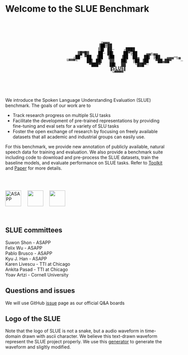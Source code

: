 # Welcome to the SLUE Benchmark
<br>
<br>
<br>

<p style="width:500px;font: 12px monospace; line-height:12px; margin-left:10em;"><span></span><span style="color:#7f7f7f">&nbsp;&nbsp;&nbsp;&nbsp;&nbsp;&nbsp;&nbsp;&nbsp;&nbsp;&nbsp;&nbsp;&nbsp;&nbsp;&nbsp;&nbsp;&nbsp;&nbsp;&nbsp;&nbsp;&nbsp;&nbsp;&nbsp;&nbsp;&nbsp;&nbsp;</span><span style="color:#666666">╓</span><span style="color:#474747">▄</span><span style="color:#444444">▄</span><span style="color:#4e4e4e">▄</span><br><span style="color:#7f7f7f">&nbsp;&nbsp;&nbsp;&nbsp;&nbsp;&nbsp;&nbsp;&nbsp;&nbsp;&nbsp;&nbsp;&nbsp;&nbsp;&nbsp;&nbsp;&nbsp;&nbsp;&nbsp;&nbsp;&nbsp;&nbsp;&nbsp;&nbsp;&nbsp;</span><span style="color:#636363">▐</span><span style="color:#010101">█</span><span style="color:#000000">█</span><span style="color:#282828">╫█</span><span style="color:#1e1e1e">█</span><br><span style="color:#7f7f7f">&nbsp;&nbsp;&nbsp;&nbsp;&nbsp;&nbsp;&nbsp;&nbsp;&nbsp;&nbsp;&nbsp;&nbsp;&nbsp;&nbsp;&nbsp;&nbsp;&nbsp;&nbsp;&nbsp;&nbsp;&nbsp;&nbsp;&nbsp;&nbsp;█</span><span style="color:#000000">█</span><span style="color:#1e1e1e">▌&nbsp;██</span><span style="color:#656565">─&nbsp;&nbsp;&nbsp;</span><span style="color:#656565"> ╓</span><span style="color:#191919">█</span><span style="color:#0d0d0d">█</span><span style="color:#0a0a0a">█</span><span style="color:#1d1d1d">█</span><br><span style="color:#7f7f7f">&nbsp;&nbsp;&nbsp;&nbsp;&nbsp;&nbsp;&nbsp;&nbsp;&nbsp;&nbsp;&nbsp;&nbsp;&nbsp;&nbsp;&nbsp;</span><span style="color:#343434">▓</span><span style="color:#1f1f1f">█</span><span style="color:#454545">▀</span><span style="color:#1b1b1b">█</span><span style="color:#2e2e2e">▓&nbsp;&nbsp;&nbsp;&nbsp;</span><span style="color:#000000">█</span><span style="color:#000000">█</span><span style="color:#585858">─&nbsp;</span><span style="color:#1b1b1b">█</span><span style="color:#000000">█</span><span style="color:#2d2d2d">▌&nbsp;&nbsp;&nbsp;</span><span style="color:#080808"> █</span><span style="color:#000000">█</span><span style="color:#525252">▀</span><span style="color:#343434">╟</span><span style="color:#000000">█</span><span style="color:#0f0f0f">█&nbsp;&nbsp;&nbsp;&nbsp;</span><span style="color:#525252">▄</span><span style="color:#3c3c3c">▄</span><span style="color:#474747">╗▄</span><span style="color:#535353">▄</span><br><span style="color:#7f7f7f">&nbsp;&nbsp;&nbsp;&nbsp;&nbsp;&nbsp;&nbsp;&nbsp;&nbsp;&nbsp;&nbsp;&nbsp;&nbsp;</span><span style="color:#646464">╓</span><span style="color:#060606">█</span><span style="color:#040404">█</span><span style="color:#646464">─&nbsp;</span><span style="color:#434343">▀</span><span style="color:#000000">█</span><span style="color:#0b0b0b">█&nbsp;&nbsp;</span><span style="color:#474747">▐</span><span style="color:#000000">█</span><span style="color:#040404">█&nbsp;&nbsp;</span><span style="color:#464646">▐</span><span style="color:#000000">█</span><span style="color:#060606">█&nbsp;&nbsp;</span><span style="color:#4a4a4a"> ▐</span><span style="color:#000000">█</span><span style="color:#0a0a0a">█&nbsp;&nbsp;██</span><span style="color:#595959">▄&nbsp;&nbsp;</span><span style="color:#171717">█</span><span style="color:#000000">█</span><span style="color:#333333">▌&nbsp;</span><span style="color:#2a2a2a">╟</span><span style="color:#000000">█</span><span style="color:#1e1e1e">█&nbsp;&nbsp;&nbsp;</span><span style="color:#5f5f5f">▄</span><span style="color:#464646">▄</span><span style="color:#4b4b4b">▄</span><span style="color:#5d5d5d">═</span><span style="color:#484848">╗</span><span style="color:#4f4f4f">▄&nbsp;&nbsp;&nbsp;&nbsp;</span><span style="color:#686868"><br><span style="color:#7f7f7f">&nbsp;&nbsp;&nbsp;&nbsp;&nbsp;&nbsp;&nbsp;&nbsp;&nbsp;&nbsp;</span><span style="color:#4c4c4c">╙</span><span style="color:#4a4a4a">▀</span><span style="color:#585858">▀</span><span style="color:#3e3e3e">▀</span><span style="color:#4c4c4c">╙&nbsp;&nbsp;&nbsp;&nbsp;</span><span style="color:#0f0f0f">█</span><span style="color:#000000">█</span><span style="color:#414141">▌&nbsp;</span><span style="color:#0d0d0d">█</span><span style="color:#000000">█</span><span style="color:#3a3a3a">▌&nbsp;&nbsp;&nbsp;██&nbsp;&nbsp;</span><span style="color:#121212"> █</span><span style="color:#000000">█</span><span style="color:#3f3f3f">▌&nbsp;&nbsp;</span><span style="color:#393939">╟</span><span style="color:#000000">█</span><span style="color:#111111">█&nbsp;</span><span style="color:#474747">▐</span><span style="color:#000000">█</span><span style="color:#080808">█&nbsp;&nbsp;&nbsp;</span><span style="color:#343434">▀</span><span style="color:#131313">██</span><span style="color:#595959">▄</span><span style="color:#2a2a2a">█</span><span style="color:#191919">█</span><span style="color:#3d3d3d">▀&nbsp;&nbsp;&nbsp;&nbsp;</span><span style="color:#666666">─</span><br><span style="color:#7f7f7f">&nbsp;&nbsp;&nbsp;&nbsp;&nbsp;&nbsp;&nbsp;&nbsp;&nbsp;&nbsp;&nbsp;&nbsp;&nbsp;&nbsp;&nbsp;&nbsp;&nbsp;&nbsp;&nbsp;&nbsp;</span><span style="color:#262626">▀</span><span style="color:#0e0e0e">██</span><span style="color:#0d0d0d">█</span><span style="color:#323232">▀&nbsp;&nbsp;&nbsp;&nbsp;</span><span style="color:#161616">█</span><span style="color:#000000">█</span><span style="color:#2d2d2d">▌&nbsp; ██&nbsp;&nbsp;&nbsp;&nbsp;</span><span style="color:#3e3e3e">╙</span><span style="color:#171717">█</span><span style="color:#2a2a2a">█</span><span style="color:#131313">█</span><span style="color:#242424">▀</span><span style="color:#696969">─</span><br><span style="color:#7f7f7f">&nbsp;&nbsp;&nbsp;&nbsp;&nbsp;&nbsp;&nbsp;&nbsp;&nbsp;&nbsp;&nbsp;&nbsp;&nbsp;&nbsp;&nbsp;&nbsp;&nbsp;&nbsp;&nbsp;&nbsp;&nbsp;&nbsp;&nbsp;&nbsp;&nbsp;&nbsp;&nbsp;&nbsp;</span><span style="color:#202020"> ▐</span><span style="color:#000000"></span><span style="color:#030303"></span><span style="color:#202020"><b><font size=4 color=>SLUE</b></font></span><span style="color:#272727">▌</span><br><span style="color:#7f7f7f">&nbsp;&nbsp;&nbsp;&nbsp;&nbsp;&nbsp;&nbsp;&nbsp;&nbsp;&nbsp;&nbsp;&nbsp;&nbsp;&nbsp;&nbsp;&nbsp;&nbsp;&nbsp;&nbsp;&nbsp;&nbsp;&nbsp;&nbsp;&nbsp;&nbsp;&nbsp;&nbsp;&nbsp;&nbsp;&nbsp;</span><span style="color:#565656">╙</span><span style="color:#363636">▀▀</span><span style="color:#343434">▀</span><span style="color:#474747">▀</span><br><br></p>


<br>
<br>

We introduce the Spoken Language Understanding Evaluation (SLUE) benchmark. The goals of our work are to

 - Track research progress on multiple SLU tasks
 - Facilitate the development of pre-trained representations by providing fine-tuning and eval sets for a variety of SLU tasks
 - Foster the open exchange of research by focusing on freely available datasets that all academic and industrial groups can easily use.

For this benchmark, we provide new annotation of publicly available, natural speech data for training and evaluation. We also provide a benchmark suite including code to download and pre-process the SLUE datasets, train the baseline models, and evaluate performance on SLUE tasks. Refer to [Toolkit](https://github.com/asappresearch/slue-toolkit) and [Paper](https://arxiv.org/pdf/2111.10367.pdf) for more details.

<br>
<br>

<img src="images/asapp_logo.jpeg" alt="ASAPP" height="50px"> &nbsp; &nbsp;
<img src="https://www.ttic.edu/img/logo.png" height="50px"> &nbsp; &nbsp;
<img src="https://brand.cornell.edu/assets/images/downloads/logos/bold_cornell_logo/bold_cornell_logo.svg" height="50px">

<br>

## SLUE committees

Suwon Shon - ASAPP
<br>Felix Wu - ASAPP
<br>Pablo Brusco - ASAPP
<br>Kyu J. Han - ASAPP
<br>Karen Livescu - TTI at Chicago
<br>Ankita Pasad - TTI at Chicago
<br>Yoav Artzi - Cornell University

## Questions and issues

We will use GitHub [issue](https://github.com/asappresearch/slue-toolkit/issues) page as our official Q&A boards

## Logo of the SLUE

Note that the logo of SLUE is not a snake, but a audio waveform in time-domain drawn with ascii character. We believe this text-drawn waveform represent the SLUE project properly. We use this [generator](https://asciiart.club/) to generate the waveform and sligltly modified.
